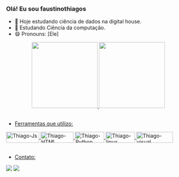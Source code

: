 ### Olá! Eu sou faustinothiagos

- 🔭 Hoje estudando ciência de dados na digital house.
- 🌱 Estudando Ciência da computação.
- 😄 Pronouns: [Ele]

<div align="center">
  <a href="https://github.com/faustinothiagos">
  <img height="180em" src="https://github-readme-stats.vercel.app/api?username=faustinothiagos&show_icons=true&theme=dark&include_all_commits=true&count_private=true"/>
  <img height="180em" src="https://github-readme-stats.vercel.app/api/top-langs/?username=faustinothiagos&layout=compact&langs_count=7&theme=dark"/>
</div>
  <div style="display: inline_block"><br>
    
 - Ferramentas que utilizo: 
    
  <img align="center" alt="Thiago-Js" height="30" width="90" src="https://img.shields.io/badge/JavaScript-323330?style=for-the-badge&logo=javascript&logoColor=F7DF1E">
  <img align="center" alt="Thiago-HTML" height="30" width="90" src="https://img.shields.io/badge/HTML5-E34F26?style=for-the-badge&logo=html5&logoColor=white">
  <img align="center" alt="Thiago-Python" height="30" width="80" src="https://img.shields.io/badge/Python-14354C?style=for-the-badge&logo=python&logoColor=white">
  <img align="center" alt="Thiago-linux" height="30" width="80" src="https://img.shields.io/badge/Linux-FCC624?style=for-the-badge&logo=linux&logoColor=black">
  <img align="center" alt="Thiago-visual" height="30" width="100" src="https://img.shields.io/badge/Visual_Studio-5C2D91?style=for-the-badge&logo=visual%20studio&logoColor=white">

</div>
  
  ##
 - Contato:
  <div> 
  <a href = "mailto:thiagoferrofaustino@gmail.com"><img src="https://img.shields.io/badge/-Gmail-%23333?style=for-the-badge&logo=gmail&logoColor=white" target="_blank"></a>  
  <a href="https://www.linkedin.com/in/thiago-ferro-faustino-07a45486" target="_blank"><img src="https://img.shields.io/badge/-LinkedIn-%230077B5?style=for-the-badge&logo=linkedin&logoColor=white" target="_blank"></a>   
    
  <div> 
